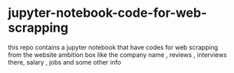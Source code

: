 # jupyter-notebook-code-for-web-scrapping
this repo contains a jupyter notebook that have codes for web scrapping from the website ambition box like the company name , reviews , interviews there, salary , jobs and some other info 
